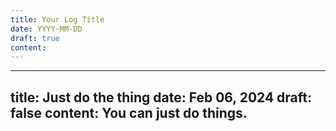```yaml
---
title: Your Log Title
date: YYYY-MM-DD
draft: true
content: 
---
```

---
title: Just do the thing
date: Feb 06, 2024
draft: false
content: You can just do things.
---

